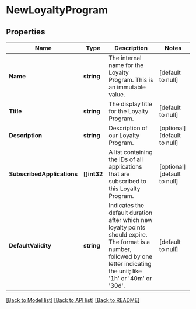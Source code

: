 # NewLoyaltyProgram

## Properties
Name | Type | Description | Notes
------------ | ------------- | ------------- | -------------
**Name** | **string** | The internal name for the Loyalty Program. This is an immutable value. | [default to null]
**Title** | **string** | The display title for the Loyalty Program. | [default to null]
**Description** | **string** | Description of our Loyalty Program. | [optional] [default to null]
**SubscribedApplications** | **[]int32** | A list containing the IDs of all applications that are subscribed to this Loyalty Program. | [optional] [default to null]
**DefaultValidity** | **string** | Indicates the default duration after which new loyalty points should expire. The format is a number, followed by one letter indicating the unit; like &#39;1h&#39; or &#39;40m&#39; or &#39;30d&#39;. | [default to null]

[[Back to Model list]](../README.md#documentation-for-models) [[Back to API list]](../README.md#documentation-for-api-endpoints) [[Back to README]](../README.md)


